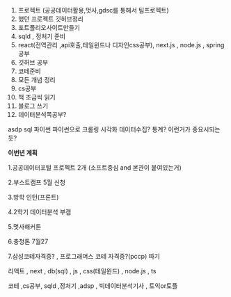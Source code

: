 

1. 프로젝트 (공공데이터활용,멋사,gdsc를 통해서 팀프로젝트)
2. 했던 프로젝트 깃허브정리
3. 포트폴리오사이트만들기
4. sqld , 정처기 준비
5. react(전역관리 ,api호출,테일윈드나 디자인css공부), next.js , node.js , spring공부 
6. 깃허브 공부
7. 코테준비
8. 모든 개념 정리
9. cs공부
10. 책 조금씩 읽기
11. 블로그 쓰기 
12. 데이터분석쪽공부?

asdp
sql
파이썬
파이썬으로 크롤링
시각화
데이터수집?
통계?
이런거가 중요시되는듯?



**이번년 계획**


1.공공데이터포털 프로젝트 2개 (소프트중심 and 본관이 붙여있는거)

2.부스트캠프 5월 신청

3.방학 인턴(프론트)

4.2학기 데이터분석 부캠

5.멋사해커톤

6.충청톤 7월27

7.삼성코테자격증? , 프로그래머스 코테 자격증?(pccp) 따기

리액트 , next , db(sql) , js , css(테일윈드) , node.js , ts

코테 ,cs공부, sqld ,정처기  ,adsp , 빅데이터분석기사 , 토익or토플